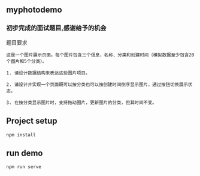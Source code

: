 ##  myphotodemo
### 初步完成的面试题目,感谢给予的机会

题目要求
```
这是一个图片展示页面。每个图片包含三个信息，名称、分类和创建时间（模拟数据至少包含20个图片和5个分类）。

1. 请设计数据结构来表达这些图片项目。

2. 请设计并实现一个页面既可以按分类也可以按创建时间倒序显示图片，通过按钮切换展示状态。

3. 在按分类显示图片时，支持拖动图片，更新图片的分类，但其时间不变。
```
## Project setup
```
npm install
```
## run demo
```
npm run serve
```

